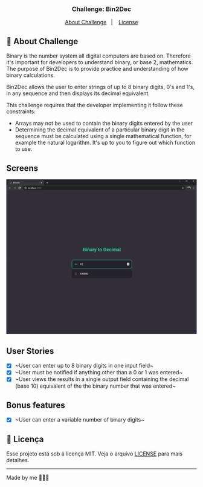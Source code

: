 <h3 align="center">
  Challenge: Bin2Dec
</h3>

<p align="center">
  <a href="#pencil-about-chanllenge">About Challenge</a>&nbsp;&nbsp;&nbsp;|&nbsp;&nbsp;&nbsp;
  <a href="#memo-licença">License</a>
</p>

## :pencil: About Challenge

Binary is the number system all digital computers are based on.
Therefore it's important for developers to understand binary, or base 2,
mathematics. The purpose of Bin2Dec is to provide practice and
understanding of how binary calculations.

Bin2Dec allows the user to enter strings of up to 8 binary digits, 0's
and 1's, in any sequence and then displays its decimal equivalent.

This challenge requires that the developer implementing it follow these
constraints:

- Arrays may not be used to contain the binary digits entered by the user
- Determining the decimal equivalent of a particular binary digit in the
  sequence must be calculated using a single mathematical function, for
  example the natural logarithm. It's up to you to figure out which function
  to use.

## Screens

![Screen](repo/imgs/binarytodecimal.PNG)

## User Stories

- [x] ~User can enter up to 8 binary digits in one input field~
- [x] ~User must be notified if anything other than a 0 or 1 was entered~
- [x] ~User views the results in a single output field containing the decimal (base 10) equivalent of the the binary number that was entered~

## Bonus features

- [x] ~User can enter a variable number of binary digits~

## :memo: Licença

Esse projeto está sob a licença MIT. Veja o arquivo [LICENSE](LICENSE) para mais detalhes.

---

Made by me 👨🏻‍💻

